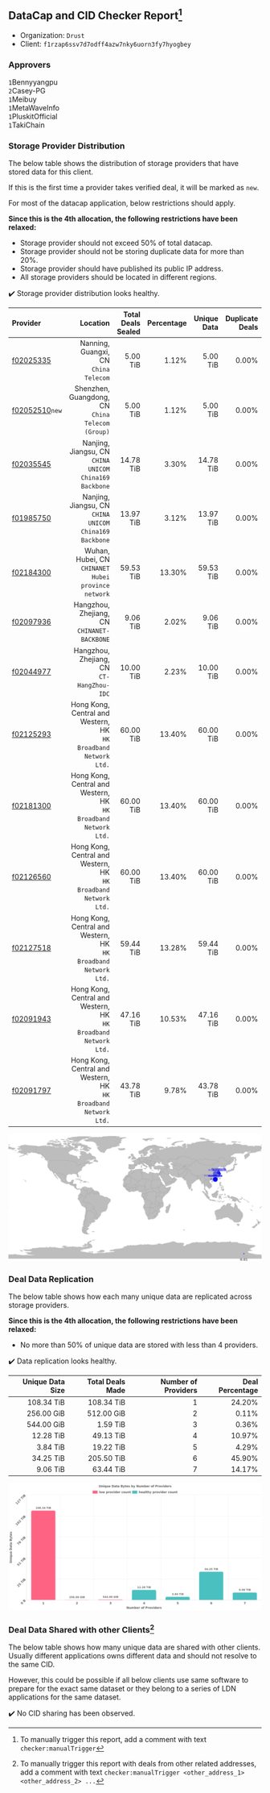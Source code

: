 ## DataCap and CID Checker Report[^1]
 - Organization: `Drust`
 - Client: `f1rzap6ssv7d7odff4azw7nky6uorn3fy7hyogbey`
### Approvers
`1`Bennyyangpu<br/>`2`Casey-PG<br/>`1`Meibuy<br/>`1`MetaWaveInfo<br/>`1`PluskitOfficial<br/>`1`TakiChain

### Storage Provider Distribution
The below table shows the distribution of storage providers that have stored data for this client.

If this is the first time a provider takes verified deal, it will be marked as `new`.

For most of the datacap application, below restrictions should apply.

**Since this is the 4th allocation, the following restrictions have been relaxed:**
 - Storage provider should not exceed 50% of total datacap.
 - Storage provider should not be storing duplicate data for more than 20%.
 - Storage provider should have published its public IP address.
 - All storage providers should be located in different regions.

✔️ Storage provider distribution looks healthy.

| Provider                                                    |                                                           Location | Total Deals Sealed | Percentage | Unique Data | Duplicate Deals |
| :---------------------------------------------------------- | -----------------------------------------------------------------: | -----------------: | ---------: | ----------: | --------------: |
| [f02025335](https://filfox.info/en/address/f02025335)       |                           Nanning, Guangxi, CN<br/>`China Telecom` |           5.00 TiB |      1.12% |    5.00 TiB |           0.00% |
| [f02052510](https://filfox.info/en/address/f02052510)`new`  |                Shenzhen, Guangdong, CN<br/>`China Telecom (Group)` |           5.00 TiB |      1.12% |    5.00 TiB |           0.00% |
| [f02035545](https://filfox.info/en/address/f02035545)       |          Nanjing, Jiangsu, CN<br/>`CHINA UNICOM China169 Backbone` |          14.78 TiB |      3.30% |   14.78 TiB |           0.00% |
| [f01985750](https://filfox.info/en/address/f01985750)       |          Nanjing, Jiangsu, CN<br/>`CHINA UNICOM China169 Backbone` |          13.97 TiB |      3.12% |   13.97 TiB |           0.00% |
| [f02184300](https://filfox.info/en/address/f02184300)       |             Wuhan, Hubei, CN<br/>`CHINANET Hubei province network` |          59.53 TiB |     13.30% |   59.53 TiB |           0.00% |
| [f02097936](https://filfox.info/en/address/f02097936)       |                     Hangzhou, Zhejiang, CN<br/>`CHINANET-BACKBONE` |           9.06 TiB |      2.02% |    9.06 TiB |           0.00% |
| [f02044977](https://filfox.info/en/address/f02044977)       |                       Hangzhou, Zhejiang, CN<br/>`CT-HangZhou-IDC` |          10.00 TiB |      2.23% |   10.00 TiB |           0.00% |
| [f02125293](https://filfox.info/en/address/f02125293)       | Hong Kong, Central and Western, HK<br/>`HK Broadband Network Ltd.` |          60.00 TiB |     13.40% |   60.00 TiB |           0.00% |
| [f02181300](https://filfox.info/en/address/f02181300)       | Hong Kong, Central and Western, HK<br/>`HK Broadband Network Ltd.` |          60.00 TiB |     13.40% |   60.00 TiB |           0.00% |
| [f02126560](https://filfox.info/en/address/f02126560)       | Hong Kong, Central and Western, HK<br/>`HK Broadband Network Ltd.` |          60.00 TiB |     13.40% |   60.00 TiB |           0.00% |
| [f02127518](https://filfox.info/en/address/f02127518)       | Hong Kong, Central and Western, HK<br/>`HK Broadband Network Ltd.` |          59.44 TiB |     13.28% |   59.44 TiB |           0.00% |
| [f02091943](https://filfox.info/en/address/f02091943)       | Hong Kong, Central and Western, HK<br/>`HK Broadband Network Ltd.` |          47.16 TiB |     10.53% |   47.16 TiB |           0.00% |
| [f02091797](https://filfox.info/en/address/f02091797)       | Hong Kong, Central and Western, HK<br/>`HK Broadband Network Ltd.` |          43.78 TiB |      9.78% |   43.78 TiB |           0.00% |

<img src="https://raw.githubusercontent.com/data-preservation-programs/filplus-checker-assets/main/filecoin-project/filecoin-plus-large-datasets/issues/1123/1691381246771.png"/>

### Deal Data Replication
The below table shows how each many unique data are replicated across storage providers.


**Since this is the 4th allocation, the following restrictions have been relaxed:**
- No more than 50% of unique data are stored with less than 4 providers.

✔️ Data replication looks healthy.

| Unique Data Size | Total Deals Made | Number of Providers | Deal Percentage |
| ---------------: | ---------------: | ------------------: | --------------: |
|       108.34 TiB |       108.34 TiB |                   1 |          24.20% |
|       256.00 GiB |       512.00 GiB |                   2 |           0.11% |
|       544.00 GiB |         1.59 TiB |                   3 |           0.36% |
|        12.28 TiB |        49.13 TiB |                   4 |          10.97% |
|         3.84 TiB |        19.22 TiB |                   5 |           4.29% |
|        34.25 TiB |       205.50 TiB |                   6 |          45.90% |
|         9.06 TiB |        63.44 TiB |                   7 |          14.17% |

<img src="https://raw.githubusercontent.com/data-preservation-programs/filplus-checker-assets/main/filecoin-project/filecoin-plus-large-datasets/issues/1123/1691381247483.png"/>

### Deal Data Shared with other Clients[^3]
The below table shows how many unique data are shared with other clients.
Usually different applications owns different data and should not resolve to the same CID.

However, this could be possible if all below clients use same software to prepare for the exact same dataset or they belong to a series of LDN applications for the same dataset.

✔️ No CID sharing has been observed.

[^1]: To manually trigger this report, add a comment with text `checker:manualTrigger`

[^2]: Deals from those addresses are combined into this report as they are specified with `checker:manualTrigger`

[^3]: To manually trigger this report with deals from other related addresses, add a comment with text `checker:manualTrigger <other_address_1> <other_address_2> ...`
